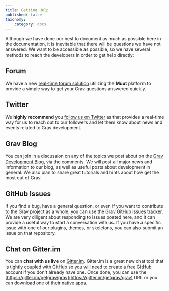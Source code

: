 ```yaml
---
title: Getting Help
published: false
taxonomy:
    category: docs
---
```


Although we have done our best to document as much as possible here in the documentation, it is inevitable that there will be questions we have not answered.  We want to be accessible as possible, so we have several methods to reach the developers in order to get help directly:

## Forum

We have a new [real-time forum solution](http://getgrav.org/forum) utilizing the **Muut** platform to provide a simple way to get your Grav questions answered quickly.

## Twitter

We **highly recommend** you [follow us on Twitter](https://twitter.com/getgrav) as that provides a real-time way for us to reach out to our followers and let them know about news and events related to Grav development.

## Grav Blog

You can join in a discussion on any of the topics we post about on the [Grav Development Blog](http://getgrav.org/blog), via the comments.  We will post all major news and information to our blog, as well as useful posts about development in general. We also plan to share great tutorials and hints about how get the most out of Grav.

## GitHub Issues

If you find a bug, have a general question, or even if you want to contribute to the Grav project as a whole, you can use the [Grav GitHub Issues tracker](https://github.com/getgrav/grav/issues).  We are very diligent about responding to issues posted here, and it can provide a useful way to start a conversation with us.  If you have a specific issue with one of our plugins, themes, or skeletons, you can also submit an issue on that repository.

## Chat on Gitter.im

You can **chat with us live** on [Gitter.im](https://gitter.im/getgrav/grav). Gitter.im is a great new chat tool that is tightly coupled with GitHub so you will need to create a free GitHub account if you don't already have one.  Once done, you can use the [https://gitter.im/getgrav/grav](https://gitter.im/getgrav/grav) URL or you can download one of their [native apps](https://gitter.im/apps).




